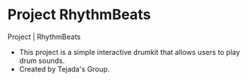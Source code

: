 # Project RhythmBeats
Project | RhythmBeats
- This project is a simple interactive drumkit that allows users to play drum sounds.
- Created by Tejada's Group.


